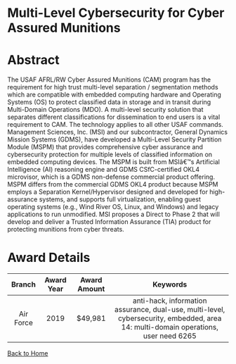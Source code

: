 
Multi-Level Cybersecurity for Cyber Assured Munitions
=====================================================

# Abstract


The USAF AFRL/RW Cyber Assured Munitions (CAM) program has the requirement for high trust multi-level separation / segmentation methods which are compatible with embedded computing hardware and Operating Systems (OS) to protect classified data in storage and in transit during Multi-Domain Operations (MDO). A multi-level security solution that separates different classifications for dissemination to end users is a vital requirement to CAM. The technology applies to all other USAF commands. Management Sciences, Inc. (MSI) and our subcontractor, General Dynamics Mission Systems (GDMS), have developed a Multi-Level Security Partition Module (MSPM) that provides comprehensive cyber assurance and cybersecurity protection for multiple levels of classified information on embedded computing devices. The MSPM is built from MSIâ€™s Artificial Intelligence (AI) reasoning engine and GDMS CSfC-certified OKL4 microvisor, which is a GDMS non-defense commercial product offering. MSPM differs from the commercial GDMS OKL4 product because MSPM employs a Separation Kernel/Hypervisor designed and developed for high-assurance systems, and supports full virtualization, enabling guest operating systems (e.g., Wind River OS, Linux, and Windows) and legacy applications to run unmodified. MSI proposes a Direct to Phase 2 that will develop and deliver a Trusted Information Assurance (TIA) product for protecting munitions from cyber threats.  

# Award Details

|Branch|Award Year|Award Amount|Keywords|
| :---: | :---: | :---: | :---: |
|Air Force|2019|$49,981|anti-hack, information assurance, dual-use, multi-level, cybersecurity, embedded, area 14: multi-domain operations, user need 6265|
  
  


[Back to Home](https://github.com/chrischow/dod_sbir_awards/Reports/DJ/#1538)